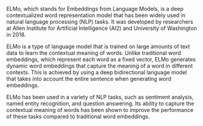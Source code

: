 ELMo, which stands for Embeddings from Language Models, is a deep contextualized word representation model that has been widely used in natural language processing (NLP) tasks. It was developed by researchers at Allen Institute for Artificial Intelligence (AI2) and University of Washington in 2018.

ELMo is a type of language model that is trained on large amounts of text data to learn the contextual meaning of words. Unlike traditional word embeddings, which represent each word as a fixed vector, ELMo generates dynamic word embeddings that capture the meaning of a word in different contexts. This is achieved by using a deep bidirectional language model that takes into account the entire sentence when generating word embeddings.

ELMo has been used in a variety of NLP tasks, such as sentiment analysis, named entity recognition, and question answering. Its ability to capture the contextual meaning of words has been shown to improve the performance of these tasks compared to traditional word embeddings.

